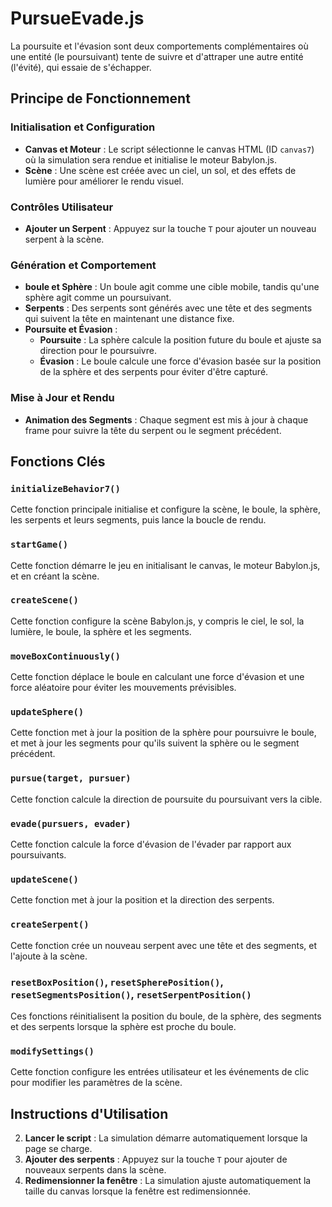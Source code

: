 # PursueEvade.js

La poursuite et l'évasion sont deux comportements complémentaires où une entité (le poursuivant) tente de suivre et d'attraper une autre entité (l'évité), qui essaie de s'échapper.
## Principe de Fonctionnement

### Initialisation et Configuration
- **Canvas et Moteur** : Le script sélectionne le canvas HTML (ID `canvas7`) où la simulation sera rendue et initialise le moteur Babylon.js.
- **Scène** : Une scène est créée avec un ciel, un sol, et des effets de lumière pour améliorer le rendu visuel.

### Contrôles Utilisateur
- **Ajouter un Serpent** : Appuyez sur la touche `T` pour ajouter un nouveau serpent à la scène.

### Génération et Comportement
- **boule et Sphère** : Un boule agit comme une cible mobile, tandis qu'une sphère agit comme un poursuivant.
- **Serpents** : Des serpents sont générés avec une tête et des segments qui suivent la tête en maintenant une distance fixe.
- **Poursuite et Évasion** :
    - **Poursuite** : La sphère calcule la position future du boule et ajuste sa direction pour le poursuivre.
    - **Évasion** : Le boule calcule une force d'évasion basée sur la position de la sphère et des serpents pour éviter d'être capturé.

### Mise à Jour et Rendu
- **Animation des Segments** : Chaque segment est mis à jour à chaque frame pour suivre la tête du serpent ou le segment précédent.

## Fonctions Clés

### `initializeBehavior7()`
Cette fonction principale initialise et configure la scène, le boule, la sphère, les serpents et leurs segments, puis lance la boucle de rendu.

### `startGame()`
Cette fonction démarre le jeu en initialisant le canvas, le moteur Babylon.js, et en créant la scène.

### `createScene()`
Cette fonction configure la scène Babylon.js, y compris le ciel, le sol, la lumière, le boule, la sphère et les segments.

### `moveBoxContinuously()`
Cette fonction déplace le boule en calculant une force d'évasion et une force aléatoire pour éviter les mouvements prévisibles.

### `updateSphere()`
Cette fonction met à jour la position de la sphère pour poursuivre le boule, et met à jour les segments pour qu'ils suivent la sphère ou le segment précédent.

### `pursue(target, pursuer)`
Cette fonction calcule la direction de poursuite du poursuivant vers la cible.

### `evade(pursuers, evader)`
Cette fonction calcule la force d'évasion de l'évader par rapport aux poursuivants.

### `updateScene()`
Cette fonction met à jour la position et la direction des serpents.

### `createSerpent()`
Cette fonction crée un nouveau serpent avec une tête et des segments, et l'ajoute à la scène.

### `resetBoxPosition()`, `resetSpherePosition()`, `resetSegmentsPosition()`, `resetSerpentPosition()`
Ces fonctions réinitialisent la position du boule, de la sphère, des segments et des serpents lorsque la sphère est proche du boule.

### `modifySettings()`
Cette fonction configure les entrées utilisateur et les événements de clic pour modifier les paramètres de la scène.

## Instructions d'Utilisation
2. **Lancer le script** : La simulation démarre automatiquement lorsque la page se charge.
3. **Ajouter des serpents** : Appuyez sur la touche `T` pour ajouter de nouveaux serpents dans la scène.
4. **Redimensionner la fenêtre** : La simulation ajuste automatiquement la taille du canvas lorsque la fenêtre est redimensionnée.
